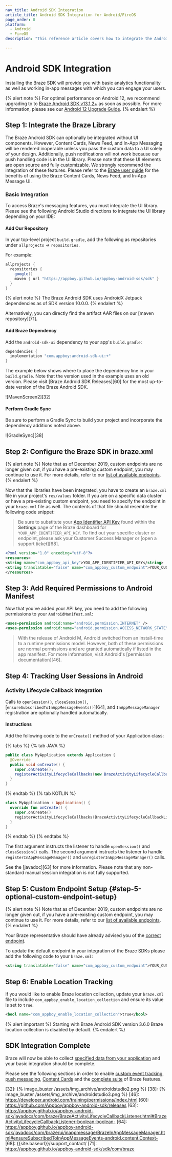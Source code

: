 ```yaml
---
nav_title: Android SDK Integration
article_title: Android SDK Integration for Android/FireOS
page_order: 0
platform: 
  - Android
  - FireOS
description: "This reference article covers how to integrate the Android SDK into your Android application."

---
```


# Android SDK Integration

Installing the Braze SDK will provide you with basic analytics functionality as well as working in-app messages with which you can engage your users.

{% alert note %}
For optimal performance on Android 12, we recommend upgrading to to [Braze Android SDK v13.1.2+](https://github.com/Appboy/appboy-android-sdk/blob/master/CHANGELOG.md#1312) as soon as possible. For more information, please see our [Android 12 Upgrade Guide](https://www.braze.com/docs/developer_guide/platform_integration_guides/android/android_12/).
{% endalert %}

## Step 1: Integrate the Braze Library

The Braze Android SDK can optionally be integrated without UI components. However, Content Cards, News Feed, and In-App Messaging will be rendered inoperable unless you pass the custom data to a UI solely of your design. Additionally, push notifications will not work because our push handling code is in the UI library. Please note that these UI elements are open source and fully customizable. We strongly recommend the integration of these features. Please refer to the [Braze user guide][2] for the benefits of using the Braze Content Cards, News Feed, and In-App Message UI.

### Basic Integration

To access Braze's messaging features, you must integrate the UI library. Please see the following Android Studio directions to integrate the UI library depending on your IDE:

#### Add Our Repository

In your top-level project `build.gradle`, add the following as repositories under `allprojects` -> `repositories`.

For example:

```gradle
allprojects {
  repositories {
    google()
    maven { url "https://appboy.github.io/appboy-android-sdk/sdk" }
  }
}
```

{% alert note %}
The Braze Android SDK uses AndroidX Jetpack dependencies as of SDK version 10.0.0.
{% endalert %}

Alternatively, you can directly find the artifact AAR files on our [maven repository][71].

#### Add Braze Dependency

Add the `android-sdk-ui` dependency to your app's `build.gradle`:

```gradle
dependencies {
  implementation "com.appboy:android-sdk-ui:+"
}
```

The example below shows where to place the dependency line in your `build.gradle`. Note that the version used in the example uses an old version. Please visit [Braze Android SDK Releases][60] for the most up-to-date version of the Braze Android SDK.

![MavenScreen2][32]

#### Perform Gradle Sync

Be sure to perform a Gradle Sync to build your project and incorporate the dependency additions noted above.

![GradleSync][38]

## Step 2: Configure the Braze SDK in braze.xml

{% alert note %}
Note that as of December 2019, custom endpoints are no longer given out, if you have a pre-existing custom endpoint, you may continue to use it. For more details, refer to our <a href="{{site.baseurl}}/api/basics/#endpoints">list of available endpoints</a>.
{% endalert %}

Now that the libraries have been integrated, you have to create an `braze.xml` file in your project's `res/values` folder. If you are on a specific data cluster or have a pre-existing custom endpoint, you need to specify the endpoint in your `braze.xml` file as well. The contents of that file should resemble the following code snippet:

>  Be sure to substitute your [App Identifier API Key]({{site.baseurl}}/api/api_key/#the-app-identifier-api-key) found within the  **Settings** page of the Braze dashboard for `YOUR_APP_IDENTIFIER_API_KEY`. To find out your specific cluster or endpoint, please ask your Customer Success Manager or [open a support ticket][68].

```xml
<?xml version="1.0" encoding="utf-8"?>
<resources>
<string name="com_appboy_api_key">YOU_APP_IDENTIFIER_API_KEY</string>
<string translatable="false" name="com_appboy_custom_endpoint">YOUR_CUSTOM_ENDPOINT_OR_CLUSTER</string>
</resources>
```

## Step 3: Add Required Permissions to Android Manifest
Now that you've added your API key, you need to add the following permissions to your `AndroidManifest.xml`:

```xml
<uses-permission android:name="android.permission.INTERNET" />
<uses-permission android:name="android.permission.ACCESS_NETWORK_STATE" />
```

>  With the release of Android M, Android switched from an install-time to a runtime permissions model. However, both of these permissions are normal permissions and are granted automatically if listed in the app manifest. For more information, visit Android's [permission documentation][46].

## Step 4: Tracking User Sessions in Android

### Activity Lifecycle Callback Integration

Calls to `openSession()`, `closeSession()`,[`ensureSubscribedToInAppMessageEvents()`][64], and `InAppMessageManager` registration are optionally handled automatically.

#### Instructions
Add the following code to the `onCreate()` method of your Application class:

{% tabs %}
{% tab JAVA %}

```java
public class MyApplication extends Application {
  @Override
  public void onCreate() {
    super.onCreate();
    registerActivityLifecycleCallbacks(new BrazeActivityLifecycleCallbackListener(sessionHandlingEnabled, inAppMessagingRegistrationEnabled));
  }
}
```

{% endtab %}
{% tab KOTLIN %}

```kotlin
class MyApplication : Application() {
  override fun onCreate() {
    super.onCreate()
    registerActivityLifecycleCallbacks(BrazeActivityLifecycleCallbackListener(sessionHandlingEnabled, inAppMessagingRegistrationEnabled))
  }
}
```

{% endtab %}
{% endtabs %}

The first argument instructs the listener to handle `openSession()` and `closeSession()` calls.
The second argument instructs the listener to handle `registerInAppMessageManager()` and `unregisterInAppMessageManager()` calls.

See the [javadoc][63] for more information. Please note that any non-standard manual session integration is not fully supported.

## Step 5: Custom Endpoint Setup {#step-5-optional-custom-endpoint-setup}

{% alert note %}
Note that as of December 2019, custom endpoints are no longer given out, if you have a pre-existing custom endpoint, you may continue to use it. For more details, refer to our <a href="{{site.baseurl}}/api/basics/#endpoints">list of available endpoints</a>.
{% endalert %}

Your Braze representative should have already advised you of the [correct endpoint]({{site.baseurl}}/user_guide/administrative/access_braze/sdk_endpoints/).

To update the default endpoint in your integration of the Braze SDKs please add the following code to your `braze.xml`:

```xml
<string translatable="false" name="com_appboy_custom_endpoint">YOUR_CUSTOM_ENDPOINT_OR_CLUSTER</string>
```

## Step 6: Enable Location Tracking

If you would like to enable Braze location collection, update your `braze.xml` file to include `com_appboy_enable_location_collection` and ensure its value is set to `true`.

```xml
<bool name="com_appboy_enable_location_collection">true</bool>
```

{% alert important %}
Starting with Braze Android SDK version 3.6.0 Braze location collection is disabled by default.
{% endalert %}

## SDK Integration Complete

Braze will now be able to collect [specified data from your application]({{site.baseurl}}/user_guide/data_and_analytics/user_data_collection/) and your basic integration should be complete.

Please see the following sections in order to enable [custom event tracking]({{site.baseurl}}/developer_guide/platform_integration_guides/android/analytics/tracking_custom_events/#tracking-custom-events), [push messaging]({{site.baseurl}}/developer_guide/platform_integration_guides/android/push_notifications/integration/standard_integration/), [Content Cards]({{site.baseurl}}/developer_guide/platform_integration_guides/android/content_cards/overview/) and the [complete suite]({{site.baseurl}}/developer_guide/platform_integration_guides/android/initial_sdk_setup/android_sdk_integration/) of Braze features.

[2]: {{site.baseurl}}/user_guide/introduction/
[32]: {% image_buster /assets/img_archive/androidstudio2.png %}
[38]: {% image_buster /assets/img_archive/androidstudio3.png %}
[46]: https://developer.android.com/training/permissions/index.html
[60]: https://github.com/Appboy/appboy-android-sdk/releases
[63]: https://appboy.github.io/appboy-android-sdk/javadocs/com/braze/BrazeActivityLifecycleCallbackListener.html#BrazeActivityLifecycleCallbackListener-boolean-boolean-
[64]: https://appboy.github.io/appboy-android-sdk/javadocs/com/braze/ui/inappmessage/BrazeInAppMessageManager.html#ensureSubscribedToInAppMessageEvents-android.content.Context-
[68]: {{site.baseurl}}/support_contact/
[71]: https://appboy.github.io/appboy-android-sdk/sdk/com/braze
